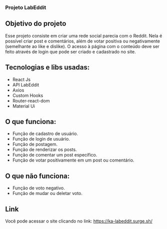 ### Projeto LabEddit

## Objetivo do projeto

Esse projeto consiste em criar uma rede social parecia com o Reddit. Nela é possível criar post e comentários, além de votar positiva ou negativamente (semelhante ao like e dislike). O acesso à página com o conteúdo deve ser feito através de login que pode ser criado e cadastrado no site.

## Tecnologias e libs usadas:

- React Js
- API LabEddit
- Axios
- Custom Hooks
- Router-react-dom
- Material Ui

## O que funciona:

- Função de cadastro de usuário.
- Função de login de usuário.
- Função de postagem.
- Função de renderizar os posts.
- Função de comentar um post específico.
- Função de votar positivamente em um post ou comentário.

## O que não funciona:

- Função de voto negativo.
- Função de mudar ou deletar voto.

## Link

Você pode acessar o site clicando no link: https://ka-labeddit.surge.sh/